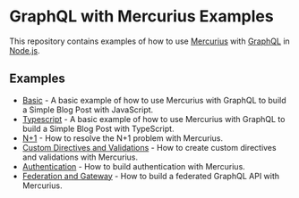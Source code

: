 # GraphQL with Mercurius Examples

This repository contains examples of how to use [Mercurius](https://mercurius.dev) with [GraphQL](https://graphql.org) in [Node.js](https://nodejs.org).

## Examples

- [Basic](./packages/01-simple-js-blog/) - A basic example of how to use Mercurius with GraphQL to build a Simple Blog Post with JavaScript.
- [Typescript](./packages/02-work-with-typescript/) - A basic example of how to use Mercurius with GraphQL to build a Simple Blog Post with TypeScript.
- [N+1](./packages/03-n+1/) - How to resolve the N+1 problem with Mercurius.
- [Custom Directives and Validations](./packages/04-custom-directives-and-validation/) - How to create custom directives and validations with Mercurius.
- [Authentication](./packages/05-auth/) - How to build authentication with Mercurius.
- [Federation and Gateway](./packages/06-federation/) - How to build a federated GraphQL API with Mercurius.
